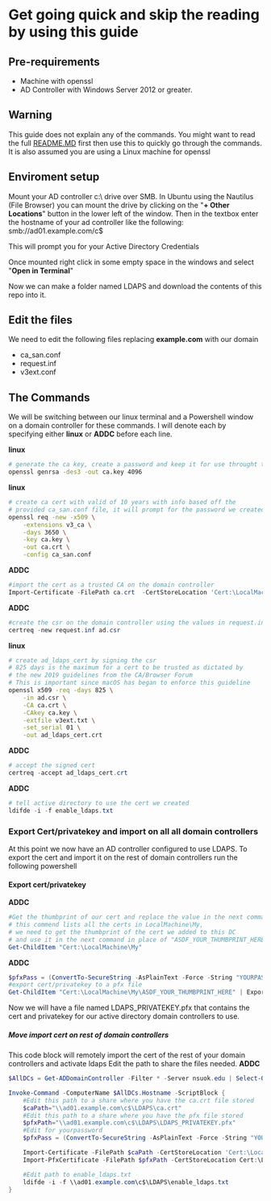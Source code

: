 # Get going quick and skip the reading by using this guide


## Pre-requirements
* Machine with openssl
* AD Controller with Windows Server 2012 or greater.


## Warning
This guide does not explain any of the commands. You might want to read the full [README.MD](https://github.com/bondr007/HowTo-ActiveDirectory-LDAPS-Openssl/blob/master/README.md) first then use this to quickly go through the commands.
It is also assumed you are using a Linux machine for openssl


## Enviroment setup
Mount your AD controller c:\ drive over SMB. 
In Ubuntu using the Nautilus (File Browser) you can mount the drive by clicking on the "__+ Other Locations__" button in the lower left of the window. 
Then in the textbox enter the hostname of your ad controller like the following:
smb://ad01.example.com/c$

This will prompt you for your Active Directory Credentials 

Once mounted right click in some empty space in the windows and select "__Open in Terminal__"

Now we can make a folder named LDAPS and download the contents of this repo into it.

## Edit the files
We need to edit the following files replacing __example.com__ with our domain
* ca_san.conf
* request.inf
* v3ext.conf

## The Commands
We will be switching between our linux terminal and a Powershell window on a domain controller for these commands.
I will denote each by specifying either __linux__ or __ADDC__ before each line.

__linux__
```bash
# generate the ca key, create a password and keep it for use throught this guide.
openssl genrsa -des3 -out ca.key 4096
```
__linux__
```bash
# create ca cert with valid of 10 years with info based off the 
# provided ca_san.conf file, it will prompt for the password we created earlier 
openssl req -new -x509 \
    -extensions v3_ca \
    -days 3650 \
    -key ca.key \
    -out ca.crt \
    -config ca_san.conf
```
__ADDC__
```powershell
#import the cert as a trusted CA on the domain controller
Import-Certificate -FilePath ca.crt  -CertStoreLocation 'Cert:\LocalMachine\Root' 
```
__ADDC__
```powershell
#create the csr on the domain controller using the values in request.inf file
certreq -new request.inf ad.csr
```
__linux__
```bash
# create ad_ldaps_cert by signing the csr
# 825 days is the maximum for a cert to be trusted as dictated by 
# the new 2019 guidelines from the CA/Browser Forum
# This is important since macOS has began to enforce this guideline
openssl x509 -req -days 825 \
    -in ad.csr \
    -CA ca.crt \
    -CAkey ca.key \
    -extfile v3ext.txt \
    -set_serial 01 \
    -out ad_ldaps_cert.crt
```
__ADDC__
```powershell
# accept the signed cert 
certreq -accept ad_ldaps_cert.crt
```
__ADDC__
```powershell
# tell active directory to use the cert we created
ldifde -i -f enable_ldaps.txt
```

### Export Cert/privatekey and import on all all domain controllers
At this point we now have an AD controller configured to use LDAPS. 
To export the cert and import it on the rest of domain controllers run the following powershell

#### Export cert/privatekey
__ADDC__
```powershell
#Get the thumbprint of our cert and replace the value in the next command
# this commend lists all the certs in LocalMachine\My, 
# we need to get the thumbprint of the cert we added to this DC 
# and use it in the next command in place of "ASDF_YOUR_THUMBPRINT_HERE"
Get-ChildItem "Cert:\LocalMachine\My"
```

__ADDC__
```powershell
$pfxPass = (ConvertTo-SecureString -AsPlainText -Force -String "YOURPASSWORD")
#export cert/privatekey to a pfx file
Get-ChildItem "Cert:\LocalMachine\My\ASDF_YOUR_THUMBPRINT_HERE" | Export-PfxCertificate -FilePath LDAPS_PRIVATEKEY.pfx -Password $pfxPass
```
Now we will have a file named LDAPS_PRIVATEKEY.pfx that contains the cert and privatekey for our active directory domain controllers to use.

##### Move import cert on rest of domain controllers
This code block will remotely import the cert of the rest of your domain controllers and activate ldaps
Edit the path to share the files needed. 
__ADDC__
```powershell
$AllDCs = Get-ADDomainController -Filter * -Server nsuok.edu | Select-Object Hostname

Invoke-Command -ComputerName $AllDCs.Hostname -ScriptBlock {
    #Edit this path to a share where you have the ca.crt file stored
    $caPath="\\ad01.example.com\c$\LDAPS\ca.crt"
    #Edit this path to a share where you have the pfx file stored
    $pfxPath="\\ad01.example.com\c$\LDAPS\LDAPS_PRIVATEKEY.pfx"
    #Edit for yourpassword
    $pfxPass = (ConvertTo-SecureString -AsPlainText -Force -String "YOURPASSWORD")

    Import-Certificate -FilePath $caPath -CertStoreLocation 'Cert:\LocalMachine\Root' -Verbose
    Import-PfxCertificate -FilePath $pfxPath -CertStoreLocation Cert:\LocalMachine\My -Password $pfxPass

    #Edit path to enable_ldaps.txt
    ldifde -i -f \\ad01.example.com\c$\LDAPS\enable_ldaps.txt
}
```


